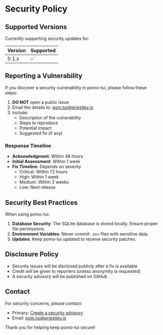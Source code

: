 # Security Policy

## Supported Versions

Currently supporting security updates for:

| Version | Supported          |
| ------- | ------------------ |
| 0.1.x   | :white_check_mark: |

## Reporting a Vulnerability

If you discover a security vulnerability in pomo-tui, please follow these steps:

1. **DO NOT** open a public issue
2. Email the details to: pom.tui@priestley.io
3. Include:
   - Description of the vulnerability
   - Steps to reproduce
   - Potential impact
   - Suggested fix (if any)

### Response Timeline

- **Acknowledgment**: Within 48 hours
- **Initial Assessment**: Within 1 week
- **Fix Timeline**: Depends on severity
  - Critical: Within 72 hours
  - High: Within 1 week
  - Medium: Within 2 weeks
  - Low: Next release

## Security Best Practices

When using pomo-tui:

1. **Database Security**: The SQLite database is stored locally. Ensure proper file permissions.
2. **Environment Variables**: Never commit `.env` files with sensitive data.
3. **Updates**: Keep pomo-tui updated to receive security patches.

## Disclosure Policy

- Security issues will be disclosed publicly after a fix is available
- Credit will be given to reporters (unless anonymity is requested)
- A security advisory will be published on GitHub

## Contact

For security concerns, please contact:
- Primary: [Create a security advisory](https://github.com/PatrickPriestley/pomo-tui/security/advisories/new)
- Email: pom.tui@priestley.io

Thank you for helping keep pomo-tui secure!